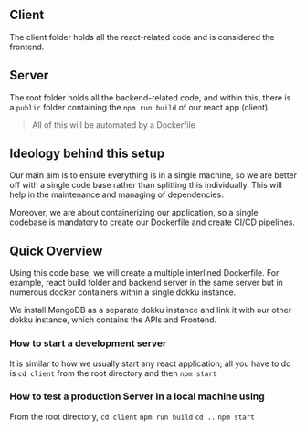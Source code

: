## Client

The client folder holds all the react-related code and is considered the frontend.

## Server

The root folder holds all the backend-related code, and within this, there is a `public` folder containing the `npm run build` of our react app (client).

> All of this will be automated by a Dockerfile

## Ideology behind this setup

Our main aim is to ensure everything is in a single machine, so we are better off with a single code base rather than splitting this individually. This will help in the maintenance and managing of dependencies.

Moreover, we are about containerizing our application, so a single codebase is mandatory to create our Dockerfile and create CI/CD pipelines.

## Quick Overview

Using this code base, we will create a multiple interlined Dockerfile. For example, react build folder and backend server in the same server but in numerous docker containers within a single dokku instance.

We install MongoDB as a separate dokku instance and link it with our other dokku instance, which contains the APIs and Frontend.

### How to start a development server

It is similar to how we usually start any react application; all you have to do is `cd client` from the root directory and then `npm start`

### How to test a production Server in a local machine using

From the root directory,
`cd client`
`npm run build`
`cd ..`
`npm start`
